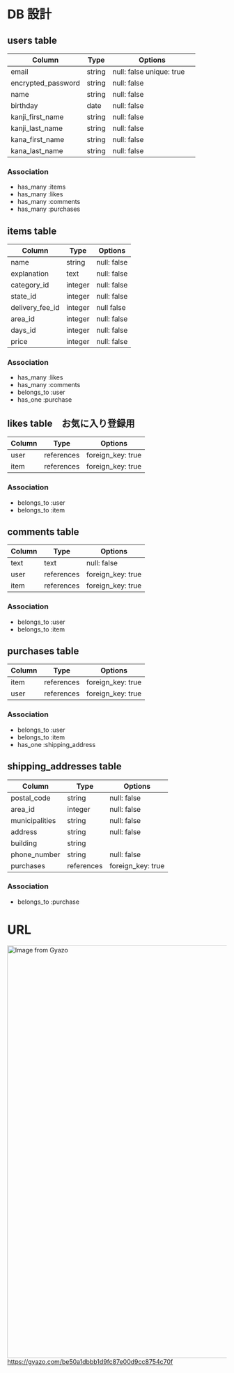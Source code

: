 # DB 設計

## users table
| Column             | Type                | Options                 |
|--------------------|---------------------|-------------------------|
| email | string | null: false unique: true　|
| encrypted_password | string | null: false |
| name | string | null: false |
| birthday | date | null: false |
| kanji_first_name | string | null: false |
| kanji_last_name | string | null: false |
| kana_first_name | string | null: false |
| kana_last_name | string | null: false |

### Association
- has_many :items
- has_many :likes
- has_many :comments
- has_many :purchases

## items table
| Column             | Type                | Options                 |
|--------------------|---------------------|-------------------------|
| name | string |  null: false |
| explanation | text | null: false | 
| category_id | integer | null: false |
| state_id | integer | null: false |
| delivery_fee_id | integer | null false |
| area_id | integer | null: false |
| days_id | integer | null: false |
| price | integer | null: false |

### Association
- has_many :likes
- has_many :comments
- belongs_to :user
- has_one :purchase

## likes table　お気に入り登録用
| Column             | Type                | Options                 |
|--------------------|---------------------|-------------------------|
| user |  references | foreign_key: true |
| item | references | foreign_key: true |

### Association
- belongs_to :user
- belongs_to :item

## comments table
| Column             | Type                | Options                 |
|--------------------|---------------------|-------------------------|
| text | text | null: false |
| user | references | foreign_key: true |
| item | references | foreign_key: true |

### Association
- belongs_to :user
- belongs_to :item

## purchases table
| Column             | Type                | Options                 |
|--------------------|---------------------|-------------------------|
| item | references | foreign_key: true |
| user | references | foreign_key: true |

### Association
- belongs_to :user
- belongs_to :item
- has_one :shipping_address

## shipping_addresses table 
| Column             | Type                | Options                 |
|--------------------|---------------------|-------------------------|
| postal_code | string | null: false |
| area_id | integer | null: false |
| municipalities | string | null: false |
| address | string | null: false |
| building | string | |
| phone_number | string | null: false |
| purchases | references | foreign_key: true |

### Association
- belongs_to :purchase


# URL
<a href="https://gyazo.com/be50a1dbbb1d9fc87e00d9cc8754c70f"><img src="https://i.gyazo.com/be50a1dbbb1d9fc87e00d9cc8754c70f.png" alt="Image from Gyazo" width="948"/></a>
https://gyazo.com/be50a1dbbb1d9fc87e00d9cc8754c70f